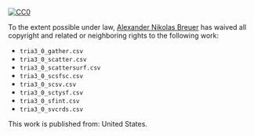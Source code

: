 [![CC0](http://i.creativecommons.org/p/zero/1.0/88x31.png)](http://creativecommons.org/publicdomain/zero/1.0/)

To the extent possible under law, [Alexander Nikolas Breuer](http://dial3343.org) has waived all copyright and related or neighboring rights to the following work:

* `tria3_0_gather.csv`
* `tria3_0_scatter.csv`
* `tria3_0_scattersurf.csv`
* `tria3_0_scsfsc.csv`
* `tria3_0_scsv.csv`
* `tria3_0_sctysf.csv`
* `tria3_0_sfint.csv`
* `tria3_0_svcrds.csv`

This work is published from: United States.
